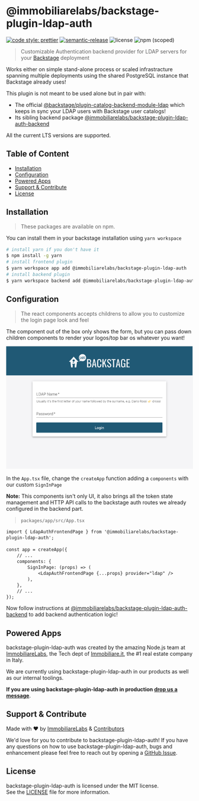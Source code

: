 # @immobiliarelabs/backstage-plugin-ldap-auth

[![code style: prettier](https://img.shields.io/badge/code_style-prettier-ff69b4.svg?style=flat-square)](https://github.com/prettier/prettier?style=flat-square)
[![semantic-release](https://img.shields.io/badge/%20%20%F0%9F%93%A6%F0%9F%9A%80-semantic--release-e10079.svg?style=flat-square)](https://github.com/semantic-release/semantic-release)
![license](https://img.shields.io/github/license/immobiliare/backstage-plugin-ldap-auth?style=flat-square)
![npm (scoped)](https://img.shields.io/npm/v/@immobiliarelabs/backstage-plugin-ldap-auth?style=flat-square)

> Customizable Authentication backend provider for LDAP servers for your [Backstage](https://backstage.io/) deployment

Works either on simple stand-alone process or scaled infrastracture spanning multiple deployments using the shared PostgreSQL instance that Backstage already uses!

This plugin is not meant to be used alone but in pair with:

-   The official [@backstage/plugin-catalog-backend-module-ldap](https://www.npmjs.com/package/@backstage/plugin-catalog-backend-module-ldap) which keeps in sync your LDAP users with Backstage user catalogs!
-   Its sibling backend package [@immobiliarelabs/backstage-plugin-ldap-auth-backend](https://www.npmjs.com/package/@immobiliarelabs/backstage-plugin-ldap-auth-backend)

All the current LTS versions are supported.

## Table of Content

<!-- toc -->

-   [Installation](#installation)
-   [Configuration](#configuration)
-   [Powered Apps](#powered-apps)
-   [Support & Contribute](#support--contribute)
-   [License](#license)

<!-- tocstop -->

## Installation

> These packages are available on npm.

You can install them in your backstage installation using `yarn workspace`

```bash
# install yarn if you don't have it
$ npm install -g yarn
# install frontend plugin
$ yarn workspace app add @immobiliarelabs/backstage-plugin-ldap-auth
# install backend plugin
$ yarn workspace backend add @immobiliarelabs/backstage-plugin-ldap-auth-backend
```

## Configuration

> The react components accepts childrens to allow you to customize the login page look and feel

The component out of the box only shows the form, but you can pass down children components to render your logos/top bar os whatever you want!

<p align="center">
  <img src="./screen.png" width="600px" />
</p>

In the `App.tsx` file, change the `createApp` function adding a `components` with our custom `SignInPage`

**Note:** This components isn't only UI, it also brings all the token state management and HTTP API calls to the backstage auth routes we already configured in the backend part.

> `packages/app/src/App.tsx`

```tsx
import { LdapAuthFrontendPage } from '@immobiliarelabs/backstage-plugin-ldap-auth';

const app = createApp({
    // ...
    components: {
        SignInPage: (props) => (
            <LdapAuthFrontendPage {...props} provider="ldap" />
        ),
    },
    // ...
});
```

Now follow instructions at [@immobiliarelabs/backstage-plugin-ldap-auth-backend](../ldap-auth-backend/README.md) to add backend authentication logic!

## Powered Apps

backstage-plugin-ldap-auth was created by the amazing Node.js team at [ImmobiliareLabs](http://labs.immobiliare.it/), the Tech dept of [Immobiliare.it](https://www.immobiliare.it), the #1 real estate company in Italy.

We are currently using backstage-plugin-ldap-auth in our products as well as our internal toolings.

**If you are using backstage-plugin-ldap-auth in production [drop us a message](mailto:opensource@immobiliare.it)**.

## Support & Contribute

Made with ❤️ by [ImmobiliareLabs](https://github.com/immobiliare) & [Contributors](https://github.com/immobiliare/backstage-plugin-ldap-auth/CONTRIBUTING.md#contributors)

We'd love for you to contribute to backstage-plugin-ldap-auth!
If you have any questions on how to use backstage-plugin-ldap-auth, bugs and enhancement please feel free to reach out by opening a [GitHub Issue](https://github.com/immobiliare/backstage-plugin-ldap-auth).

## License

backstage-plugin-ldap-auth is licensed under the MIT license.  
See the [LICENSE](https://github.com/immobiliare/backstage-plugin-ldap-auth/LICENSE) file for more information.
